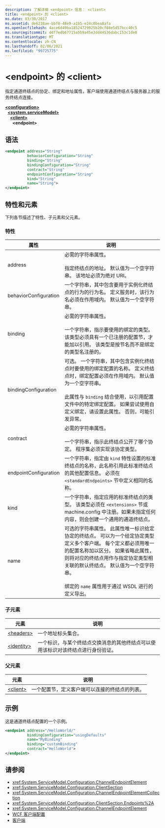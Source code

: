 ```yaml
---
description: 了解详细 <endpoint> 信息： <client>
title: <endpoint> 的 <client>
ms.date: 03/30/2017
ms.assetid: de6238ae-bbf8-48e9-a1b5-e24c0bea8afa
ms.openlocfilehash: 4ace6d49ba18524729925b20cf08e5d57bcc40c5
ms.sourcegitcommit: ddf7edb67715a5b9a45e3dd44536dabc153c1de0
ms.translationtype: MT
ms.contentlocale: zh-CN
ms.lasthandoff: 02/06/2021
ms.locfileid: "99725775"
---
```

# <a name="endpoint-of-client"></a>\<endpoint> 的 \<client>

指定通道终结点的协定、绑定和地址属性，客户端使用通道终结点与服务器上的服务终结点连接。  
  
[**\<configuration>**](../configuration-element.md)\
&nbsp;&nbsp;[**\<system.serviceModel>**](system-servicemodel.md)\
&nbsp;&nbsp;&nbsp;&nbsp;[**\<client>**](client.md)\
&nbsp;&nbsp;&nbsp;&nbsp;&nbsp;&nbsp;**\<endpoint>**  
  
## <a name="syntax"></a>语法  
  
```xml  
<endpoint address="String"
          behaviorConfiguration="String"
          binding="String"
          bindingConfiguration="String"
          contract="String"
          endpointConfiguration="String"
          kind="String"
          name="String">
</endpoint>
```  
  
## <a name="attributes-and-elements"></a>特性和元素  

 下列各节描述了特性、子元素和父元素。  
  
### <a name="attributes"></a>特性  
  
|属性|说明|  
|---------------|-----------------|  
|address|必需的字符串属性。<br /><br /> 指定终结点的地址。 默认值为一个空字符串。 该地址必须为绝对 URI。|  
|behaviorConfiguration|一个字符串，其中包含要用于实例化终结点的行为的行为名。 定义服务时，该行为名必须在作用域内。 默认值为一个空字符串。|  
|binding|必需的字符串属性。<br /><br /> 一个字符串，指示要使用的绑定的类型。 该类型必须具有一个已注册的配置节，才能加以引用。 该类型是按节名而不是绑定的类型名注册的。|  
|bindingConfiguration|可选。 一个字符串，其中包含实例化终结点时要使用的绑定配置的名称。 定义终结点时，绑定配置必须在作用域内。 默认值为一个空字符串。<br /><br /> 此属性与 `binding` 结合使用，以引用配置文件中的特定绑定配置。 如果尝试使用自定义绑定，请设置此属性。 否则，可能引发异常。|  
|contract|必需的字符串属性。<br /><br /> 一个字符串，指示此终结点公开了哪个协定。 程序集必须实现该协定类型。|  
|endpointConfiguration|一个字符串，指定由 `kind` 特性设置的标准终结点的名称，此名称引用此标准终结点的其他配置信息。 必须在 `<standardEndpoints>` 节中定义相同的名称。|  
|kind|一个字符串，指定应用的标准终结点的类型。 该类型必须在 `<extensions>` 节或 machine.config 中注册。如果未指定任何内容，则会创建一个通用的通道终结点。|  
|name|可选的字符串属性。 此属性唯一标识给定协定的终结点。 可以为一个给定协定类型定义多个客户端。 每个定义都必须用唯一的配置名称加以区分。 如果省略此属性，则将对应的终结点用作与指定协定类型相关联的默认终结点。 默认值为一个空字符串。<br /><br /> 绑定的 `name` 属性用于通过 WSDL 进行的定义导出。|  
  
### <a name="child-elements"></a>子元素  
  
|元素|说明|  
|-------------|-----------------|  
|[\<headers>](headers.md)|一个地址标头集合。|  
|[\<identity>](identity.md)|一个标识，与某个终结点交换消息的其他终结点可以使用该标识对该终结点进行身份验证。|  
  
### <a name="parent-elements"></a>父元素  
  
|元素|说明|  
|-------------|-----------------|  
|[\<client>](client.md)|一个配置节，定义客户端可以连接的终结点的列表。|  
  
## <a name="example"></a>示例  

 这是通道终结点配置的一个示例。  
  
```xml  
<endpoint address="/HelloWorld/"
          bindingConfiguration="usingDefaults"
          name="MyBinding"
          binding="customBinding"
          contract="HelloWorld">
</endpoint>
```  
  
## <a name="see-also"></a>请参阅

- <xref:System.ServiceModel.Configuration.ChannelEndpointElement>
- <xref:System.ServiceModel.Configuration.ClientSection>
- <xref:System.ServiceModel.Configuration.ChannelEndpointElementCollection>
- <xref:System.ServiceModel.Configuration.ClientSection.Endpoints%2A>
- <xref:System.ServiceModel.Configuration.ChannelEndpointElement>
- [WCF 客户端配置](../../../wcf/feature-details/client-configuration.md)
- [客户端](../../../wcf/feature-details/clients.md)
